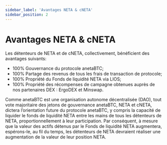 ```yaml
---
sidebar_label: 'Avantages NETA & cNETA'
sidebar_position: 2
---
```

# Avantages NETA & cNETA

Les détenteurs de NETA et de cNETA, collectivement, bénéficient des avantages suivants:

 * 100% Gouvernance du protocole anetaBTC;
 * 100% Partage des revenus de tous les frais de transaction de protocole;
 * 100% Propriété du Fonds de liquidité NETA via LIOS; 
 * 100% Propriété des récompenses de campagne obtenues auprès de nos partenaires DEX : ErgoDEX et Minswap.

Comme anetaBTC est une organisation autonome décentralisée (DAO), tout vote majoritaire des  jetons de gouvernance anetaBTC, NETA et cNETA, dictera l’orientation future du  protocole anetaBTC, y compris la capacité de liquider le fonds de liquidité NETA entre les mains de tous les détenteurs de NETA, proportionnellement à leur participation. Par conséquent, à mesure que la valeur des actifs détenus par le Fonds de liquidité NETA augmentera, espérons-le, au fil du temps, les détenteurs de NETA devraient réaliser une augmentation de la valeur de leur position NETA.

